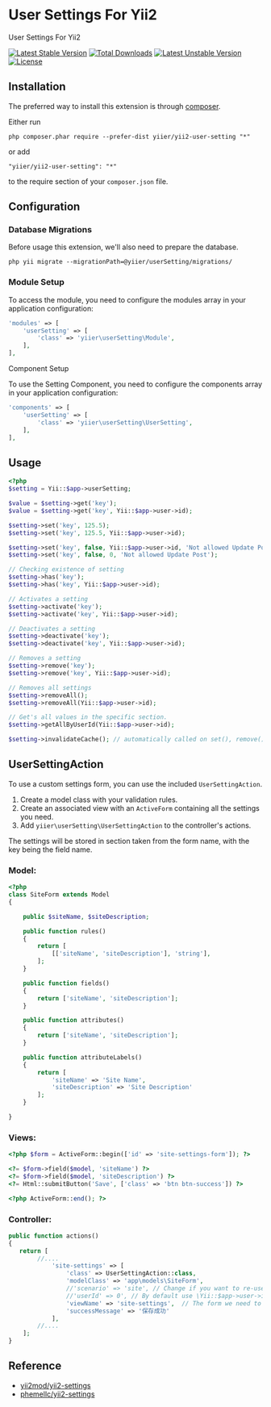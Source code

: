 User Settings For Yii2
======================
User Settings For Yii2

[![Latest Stable Version](https://poser.pugx.org/yiier/yii2-user-setting/v/stable)](https://packagist.org/packages/yiier/yii2-user-setting)
[![Total Downloads](https://poser.pugx.org/yiier/yii2-user-setting/downloads)](https://packagist.org/packages/yiier/yii2-user-setting)
[![Latest Unstable Version](https://poser.pugx.org/yiier/yii2-user-setting/v/unstable)](https://packagist.org/packages/yiier/yii2-user-setting)
[![License](https://poser.pugx.org/yiier/yii2-user-setting/license)](https://packagist.org/packages/yiier/yii2-user-setting)

Installation
------------

The preferred way to install this extension is through [composer](http://getcomposer.org/download/).

Either run

```
php composer.phar require --prefer-dist yiier/yii2-user-setting "*"
```

or add

```
"yiier/yii2-user-setting": "*"
```

to the require section of your `composer.json` file.


Configuration
------

### Database Migrations

Before usage this extension, we'll also need to prepare the database.

```
php yii migrate --migrationPath=@yiier/userSetting/migrations/
```

### Module Setup

To access the module, you need to configure the modules array in your application configuration:

```php
'modules' => [
    'userSetting' => [
        'class' => 'yiier\userSetting\Module',
    ],
],

```

Component Setup

To use the Setting Component, you need to configure the components array in your application configuration:

```php
'components' => [
    'userSetting' => [
        'class' => 'yiier\userSetting\UserSetting',
    ],
],
```

Usage
-----

```php
<?php
$setting = Yii::$app->userSetting;

$value = $setting->get('key');
$value = $setting->get('key', Yii::$app->user->id);

$setting->set('key', 125.5);
$setting->set('key', 125.5, Yii::$app->user->id);

$setting->set('key', false, Yii::$app->user->id, 'Not allowed Update Post');
$setting->set('key', false, 0, 'Not allowed Update Post');

// Checking existence of setting
$setting->has('key');
$setting->has('key', Yii::$app->user->id);

// Activates a setting
$setting->activate('key');
$setting->activate('key', Yii::$app->user->id);

// Deactivates a setting
$setting->deactivate('key');
$setting->deactivate('key', Yii::$app->user->id);

// Removes a setting
$setting->remove('key');
$setting->remove('key', Yii::$app->user->id);

// Removes all settings
$setting->removeAll();
$setting->removeAll(Yii::$app->user->id);

// Get's all values in the specific section.
$setting->getAllByUserId(Yii::$app->user->id);

$setting->invalidateCache(); // automatically called on set(), remove();
```

UserSettingAction
-----

To use a custom settings form, you can use the included `UserSettingAction`.

1. Create a model class with your validation rules.
2. Create an associated view with an `ActiveForm` containing all the settings you need.
3. Add `yiier\userSetting\UserSettingAction` to the controller's actions.

The settings will be stored in section taken from the form name, with the key being the field name.

### Model:

```php
<?php
class SiteForm extends Model
{

    public $siteName, $siteDescription;

    public function rules()
    {
        return [
            [['siteName', 'siteDescription'], 'string'],
        ];
    }

    public function fields()
    {
        return ['siteName', 'siteDescription'];
    }

    public function attributes()
    {
        return ['siteName', 'siteDescription'];
    }

    public function attributeLabels()
    {
        return [
            'siteName' => 'Site Name',
            'siteDescription' => 'Site Description'
        ];
    }

}
```

### Views:

```php
<?php $form = ActiveForm::begin(['id' => 'site-settings-form']); ?>

<?= $form->field($model, 'siteName') ?>
<?= $form->field($model, 'siteDescription') ?>
<?= Html::submitButton('Save', ['class' => 'btn btn-success']) ?>

<?php ActiveForm::end(); ?>

```

### Controller:

```php
public function actions() 
{
   return [
   		//....
            'site-settings' => [
                'class' => UserSettingAction::class,
                'modelClass' => 'app\models\SiteForm',
                //'scenario' => 'site',	// Change if you want to re-use the model for multiple setting form.
                //'userId' => 0', // By default use \Yii::$app->user->id
                'viewName' => 'site-settings',	// The form we need to render
                'successMessage' => '保存成功'
            ],
        //....
    ];
}
```

Reference
-----

- [yii2mod/yii2-settings](https://github.com/yii2mod/yii2-settings)
- [phemellc/yii2-settings](https://github.com/phemellc/yii2-settings)
